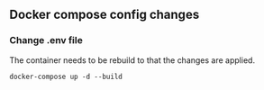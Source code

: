 ## Docker compose config changes

### Change .env file

The container needs to be rebuild to that the changes are applied.

```
docker-compose up -d --build
```